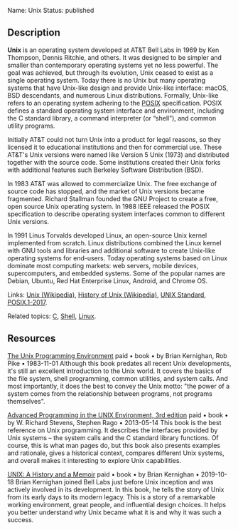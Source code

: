 Name: Unix
Status: published

## Description

**Unix** is an operating system developed at AT&T Bell Labs in 1969 by Ken Thompson, Dennis Ritchie, and others. It was designed to be simpler and smaller than contemporary operating systems yet no less powerful. The goal was achieved, but through its evolution, Unix ceased to exist as a single operating system. Today there is no Unix but many operating systems that have Unix-like design and provide Unix-like interface: macOS, BSD descendants, and numerous Linux distributions. Formally, Unix-like refers to an operating system adhering to the [POSIX](https://en.wikipedia.org/wiki/POSIX) specification. POSIX defines a standard operating system interface and environment, including the C standard library, a command interpreter (or “shell”), and common utility programs.

Initially AT&T could not turn Unix into a product for legal reasons, so they licensed it to educational institutions and then for commercial use. These AT&T's Unix versions were named like Version 5 Unix (1973) and distributed together with the source code. Some institutions created their Unix forks with additional features such Berkeley Software Distribution (BSD).

In 1983 AT&T was allowed to commercialize Unix. The free exchange of source code has stopped, and the market of Unix versions became fragmented. Richard Stallman founded the GNU Project to create a free, open source Unix operating system. In 1988 IEEE released the POSIX specification to describe operating system interfaces common to different Unix versions.

In 1991 Linus Torvalds developed Linux, an open-source Unix kernel implemented from scratch. Linux distributions combined the Linux kernel with GNU tools and libraries and additional software to create Unix-like operating systems for end-users. Today operating systems based on Linux dominate most computing markets: web servers, mobile devices, supercomputers, and embedded systems. Some of the popular names are Debian, Ubuntu, Red Hat Enterprise Linux, Android, and Chrome OS.

Links: [Unix (Wikipedia)](https://en.wikipedia.org/wiki/Unix), [History of Unix (Wikipedia)](https://en.wikipedia.org/wiki/History_of_Unix), [UNIX Standard](https://www.opengroup.org/membership/forums/platform/unix), [POSIX.1-2017](https://pubs.opengroup.org/onlinepubs/96999).

Related topics: [C](/topics/c/), [Shell](/topics/shell/), [Linux](/topics/linux/).

## Resources

[The Unix Programming Environment](https://www.amazon.com/Unix-Programming-Environment-Prentice-Hall-Software/dp/013937681X)
paid • book • by Brian Kernighan, Rob Pike • 1983-11-01
Although this book predates all recent Unix developments, it's still an excellent introduction to the Unix world. It covers the basics of the file system, shell programming, common utilities, and system calls. And most importantly, it does the best to convey the Unix motto: "the power of a system comes from the relationship between programs, not programs themselves".

[Advanced Programming in the UNIX Environment, 3rd edition](https://www.amazon.com/Advanced-Programming-UNIX-Environment-3rd/dp/0321637739)
paid • book • by W. Richard Stevens, Stephen Rago • 2013-05-14
This book is the best reference on Unix programming. It describes the interfaces provided by Unix systems – the system calls and the C standard library functions. Of course, this is what man pages do, but this book also presents examples and rationale, gives a historical context, compares different Unix systems, and overall makes it interesting to explore Unix capabilities.

[UNIX: A History and a Memoir](https://www.amazon.com/UNIX-History-Memoir-Brian-Kernighan/dp/1695978552)
paid • book • by Brian Kernighan • 2019-10-18
Brian Kernighan joined Bell Labs just before Unix inception and was actively involved in its development. In this book, he tells the story of Unix from its early days to its modern legacy. This is a story of a remarkable working environment, great people, and influential design choices. It helps you better understand why Unix became what it is and why it was such a success.
